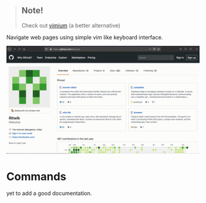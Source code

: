 > ## Note!
> Check out [vimium](https://chrome.google.com/webstore/detail/vimium/dbepggeogbaibhgnhhndojpepiihcmeb?hl=en) (a better alternative)

Navigate web pages using simple vim like keyboard interface.

![A Screenrecording](https://raw.githubusercontent.com/ritapps/navvi/master/assets/screenshots/screen-record-0.gif)

# Commands

yet to add a good documentation.
